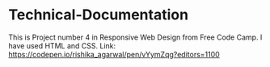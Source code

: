 # Technical-Documentation
This is Project number 4 in Responsive Web Design from Free Code Camp. I have used HTML and CSS.
Link: https://codepen.io/rishika_agarwal/pen/vYymZqg?editors=1100
